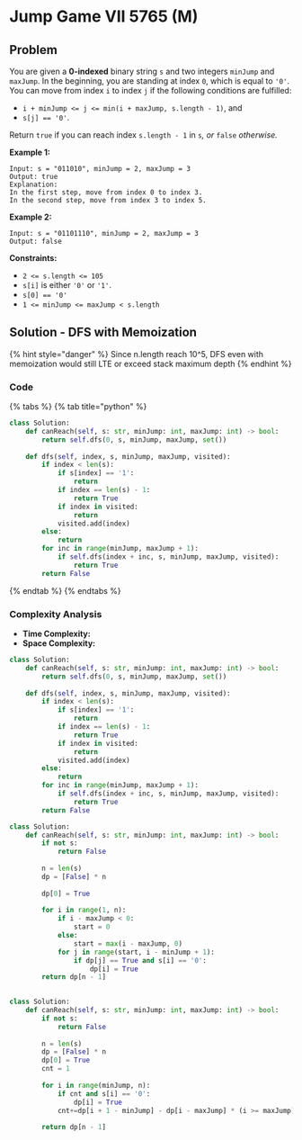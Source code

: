 # Jump Game VII 5765 \(M\)

## Problem



You are given a **0-indexed** binary string `s` and two integers `minJump` and `maxJump`. In the beginning, you are standing at index `0`, which is equal to `'0'`. You can move from index `i` to index `j` if the following conditions are fulfilled:

* `i + minJump <= j <= min(i + maxJump, s.length - 1)`, and
* `s[j] == '0'`.

Return `true` if you can reach index `s.length - 1` in `s`_, or_ `false` _otherwise._

**Example 1:**

```text
Input: s = "011010", minJump = 2, maxJump = 3
Output: true
Explanation:
In the first step, move from index 0 to index 3. 
In the second step, move from index 3 to index 5.
```

**Example 2:**

```text
Input: s = "01101110", minJump = 2, maxJump = 3
Output: false
```

**Constraints:**

* `2 <= s.length <= 105`
* `s[i]` is either `'0'` or `'1'`.
* `s[0] == '0'`
* `1 <= minJump <= maxJump < s.length`

## Solution - DFS with Memoization

{% hint style="danger" %}
Since n.length reach 10^5, DFS even with memoization would still LTE or exceed stack maximum depth
{% endhint %}

### Code

{% tabs %}
{% tab title="python" %}
```python
class Solution:
    def canReach(self, s: str, minJump: int, maxJump: int) -> bool:
        return self.dfs(0, s, minJump, maxJump, set())
    
    def dfs(self, index, s, minJump, maxJump, visited):
        if index < len(s):
            if s[index] == '1':
                return
            if index == len(s) - 1:
                return True
            if index in visited:
                return 
            visited.add(index)
        else:
            return 
        for inc in range(minJump, maxJump + 1):
            if self.dfs(index + inc, s, minJump, maxJump, visited):
                return True
        return False
```
{% endtab %}
{% endtabs %}

### Complexity Analysis

* **Time Complexity:**
* **Space Complexity:**

```python
class Solution:
    def canReach(self, s: str, minJump: int, maxJump: int) -> bool:
        return self.dfs(0, s, minJump, maxJump, set())
    
    def dfs(self, index, s, minJump, maxJump, visited):
        if index < len(s):
            if s[index] == '1':
                return
            if index == len(s) - 1:
                return True
            if index in visited:
                return 
            visited.add(index)
        else:
            return 
        for inc in range(minJump, maxJump + 1):
            if self.dfs(index + inc, s, minJump, maxJump, visited):
                return True
        return False
```

```python
class Solution:
    def canReach(self, s: str, minJump: int, maxJump: int) -> bool:
        if not s:
            return False
        
        n = len(s)
        dp = [False] * n
        
        dp[0] = True
        
        for i in range(1, n):
            if i - maxJump < 0:
                start = 0
            else:
                start = max(i - maxJump, 0)
            for j in range(start, i - minJump + 1):
                if dp[j] == True and s[i] == '0':
                    dp[i] = True
        return dp[n - 1]
                
```

```python
class Solution:
    def canReach(self, s: str, minJump: int, maxJump: int) -> bool:
        if not s:
            return False
        
        n = len(s)
        dp = [False] * n
        dp[0] = True
        cnt = 1
        
        for i in range(minJump, n):
            if cnt and s[i] == '0':
                dp[i] = True
            cnt+=dp[i + 1 - minJump] - dp[i - maxJump] * (i >= maxJump)
            
        return dp[n - 1]
                
```

